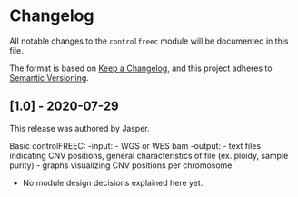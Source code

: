 # Changelog

All notable changes to the `controlfreec` module will be documented in this file.

The format is based on [Keep a Changelog](https://keepachangelog.com/en/1.0.0/),
and this project adheres to [Semantic Versioning](https://semver.org/spec/v2.0.0.html).

## [1.0] - 2020-07-29

This release was authored by Jasper.

Basic controlFREEC:
-input: 
    - WGS or WES bam
-output: 
    - text files indicating CNV positions, general characteristics of file (ex. ploidy, sample purity)
    - graphs visualizing CNV positions per chromosome

- No module design decisions explained here yet.
